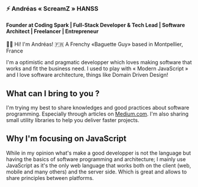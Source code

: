 ### ⚡️ Andréas « ScreamZ » HANSS
#### Founder at Coding Spark | Full-Stack Developer & Tech Lead | Software Architect | Freelancer | Entrepreneur

👋🏻 Hi! I'm Andréas!
🇫🇷 A Frenchy «Baguette Guy» based in Montpellier, France

I'm a optimistic and pragmatic developper which loves making software that works and fit the business need. 
I used to play with « Modern JavaScript » and I love software architecture, things like Domain Driven Design!

## What can I bring to you ?

I'm trying my best to share knowledges and good practices about software programming. Especially through articles on [Medium.com](https://medium.com/@scr34mz). I'm also sharing small utility libraries to help you deliver faster projects.

## Why I'm focusing on JavaScript
While in my opinion what's make a good developper is not the language but having the basics of software programming and architecture; I mainly use JavaScript as it's the only web language that works both on the client (web, mobile and many others) and the server side. Which is great and allows to share principles between platforms.

